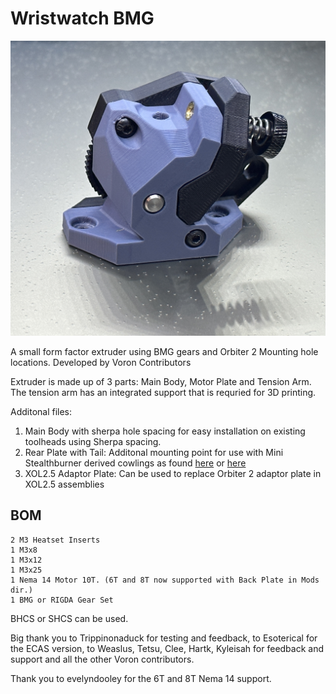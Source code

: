 # Wristwatch BMG

![Extruder](IMAGES/Extruder.jpg)

A small form factor extruder using BMG gears and Orbiter 2 Mounting hole locations.
Developed by Voron Contributors

Extruder is made up of 3 parts:  Main Body, Motor Plate and Tension Arm.  The tension arm has an integrated support that is requried for 3D printing.

Additonal files:

1. Main Body with sherpa hole spacing for easy installation on existing toolheads using Sherpa spacing.
2. Rear Plate with Tail:  Additonal mounting point for use with Mini Stealthburner derived cowlings as found [here](../Mini_Stealth_Cowling) or [here](../Experimental_Dual_5015_Toolhead)
3. XOL2.5 Adaptor Plate: Can be used to replace Orbiter 2 adaptor plate in XOL2.5 assemblies


## BOM
```
2 M3 Heatset Inserts
1 M3x8
1 M3x12
1 M3x25
1 Nema 14 Motor 10T. (6T and 8T now supported with Back Plate in Mods dir.)
1 BMG or RIGDA Gear Set
```
BHCS or SHCS can be used.

Big thank you to Trippinonaduck for testing and feedback, to Esoterical for the ECAS version, to Weaslus, Tetsu, Clee, Hartk, Kyleisah for feedback and support and all the other Voron contributors.

Thank you to evelyndooley for the 6T and 8T Nema 14 support.